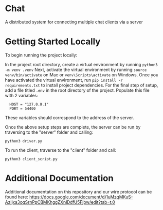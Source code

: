 # Chat
A distributed system for connecting multiple chat clients via a server

# Getting Started Locally
To begin running the project locally:

In the project root directory, create a virtual environment by running ```python3 -m venv .venv```
Next, activate the virtual environment by running ```source venv/bin/activate``` on Mac or ```venv\Scripts\activate``` on Windows.
Once you have activated the virtual environment, run ```pip install -r requirements.txt``` to install project dependencies. 
For the final step of setup, add a file titled ```.env``` in the root directory of the project. Populate this file with 2 variables:
```
  HOST = "127.0.0.1"
  PORT = 54400
```
These variables should correspond to the address of the server.


Once the above setup steps are complete, the server can be run by traversing to the "server" folder and calling:
```
python3 driver.py
```

To run the client, traverse to the "client" folder and call:
```
python3 client_script.py
```

# Additional Documentation
Additional documentation on this repository and our wire protocol can be found here: https://docs.google.com/document/d/1uMzqMKuS-AzIjxa3oqSrnPpCBMKhggZXnIDdfU5Fjbw/edit?tab=t.0

